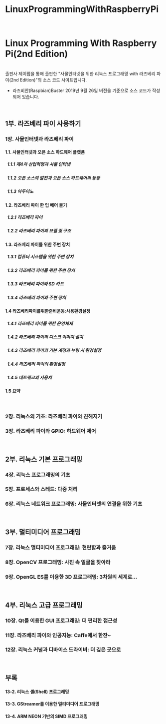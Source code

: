 # LinuxProgrammingWithRaspberryPi
<br>
<h1>Linux Programming With Raspberry Pi(2nd Edition)</h1><br>
출판사 제이펍을 통해 출판한 "사물인터넷을 위한 리눅스 프로그래밍 with 라즈베리 파이(2nd Edition)"의 소스 코드 사이트입니다.<br>
<ul>
<li>라즈비안(Raspbian)Buster 2019년 9월 26일 버전을 기준으로 소스 코드가 작성되어 있습니다.</li>
</ul>
<br>
<h2>1부. 라즈베리 파이 사용하기</h2>
<h3>1장. 사물인터넷과 라즈베리 파이</h3>
<h4>1.1. 사물인터넷과 오픈 소스 하드웨어 플랫폼</h4>
<h5>&nbsp;&nbsp;1.1.1 제4차 산업혁명과 사물 인터넷</h5>
<h5>&nbsp;&nbsp;1.1.2 오픈 소스의 발전과 오픈 소스 하드웨어의 등장</h5>
<h5>&nbsp;&nbsp;1.1.3 아두이노</h5>
<h4>1.2. 라즈베리 파이 한 입 베어 물기</h4>
<h5>&nbsp;&nbsp;1.2.1 라즈베리 파이</h5>
<h5>&nbsp;&nbsp;1.2.2 라즈베리 파이의 모델 및 구조</h5>
<h4>1.3. 라즈베리 파이를 위한 주변 장치</h4>
<h5>&nbsp;&nbsp;1.3.1 컴퓨터 시스템을 위한 주변 장치</h5>
<h5>&nbsp;&nbsp;1.3.2 라즈베리 파이를 위한 주변 장치</h5>
<h5>&nbsp;&nbsp;1.3.3 라즈베리 파이와 SD 카드</h5>
<h5>&nbsp;&nbsp;1.3.4 라즈베리 파이와 주변 장치</h5>
<h4>1.4 라즈베리파이를위한준비운동:사용환경설정</h4>
<h5>&nbsp;&nbsp;1.4.1 라즈베리 파이를 위한 운영체제</h5>
<h5>&nbsp;&nbsp;1.4.2 라즈베리 파이의 디스크 이미지 설치</h5>
<h5>&nbsp;&nbsp;1.4.3 라즈베리 파이의 기본 계정과 부팅 시 환경설정</h5>
<h5>&nbsp;&nbsp;1.4.4 라즈베리 파이의 환경설정</h5>
<h5>&nbsp;&nbsp;1.4.5 네트워크의 사용치</h5>
<h4>1.5 요약</h4>
<br>
<h3>2장. 리눅스의 기초: 라즈베리 파이와 친해지기</h3>
<h3>3장. 라즈베리 파이와 GPIO: 하드웨어 제어</h3>
<br>
<h2>2부. 리눅스 기본 프로그래밍</h2>
<h3>4장. 리눅스 프로그래밍의 기초</h3>
<h3>5장. 프로세스와 스레드: 다중 처리</h3>
<h3>6장. 리눅스 네트워크 프로그래밍: 사물인터넷의 연결을 위한 기초</h3>
<br>
<h2>3부. 멀티미디어 프로그래밍</h2>
<h3>7장. 리눅스 멀티미디어 프로그래밍: 현란함과 즐거움</h3>
<h3>8장. OpenCV 프로그래밍: 사진 속 얼굴을 찾아라</h3>
<h3>9장. OpenGL ES를 이용한 3D 프로그래밍: 3차원의 세계로…</h3>
<br>
<h2>4부. 리눅스 고급 프로그래밍</h3>
<h3>10장. Qt를 이용한 GUI 프로그래밍: 더 편리한 접근성</h3>
<h3>11장. 라즈베리 파이와 인공지능: Caffe에서 한잔~</h3>
<h3>12장. 리눅스 커널과 디바이스 드라이버: 더 깊은 곳으로</h3>
<br>
<h2>부록</h2>
<h4>13-2. 리눅스 셸(Shell) 프로그래밍</h4>
<h4>13-3. GStreamer를 이용한 멀티미디어 프로그래밍</h4>
<h4>13-4. ARM NEON 기반의 SIMD 프로그래밍</h4>

